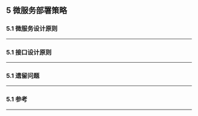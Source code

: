 ## 5 微服务部署策略
### 5.1 微服务设计原则
- - - - -
### 5.1 接口设计原则
- - - - -
### 5.1 遗留问题
- - - - -
### 5.1 参考
- - - - -